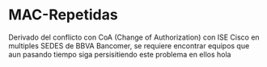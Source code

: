 # MAC-Repetidas
Derivado del conflicto con CoA (Change of Authorization) con ISE Cisco en multiples SEDES de BBVA Bancomer, se requiere encontrar equipos que aun pasando tiempo siga persisitiendo este problema en ellos
hola
